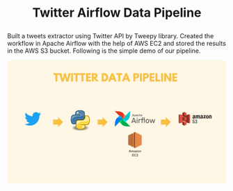 # <p align = 'center'>Twitter Airflow Data Pipeline</p>
Built a tweets extractor using Twitter API by Tweepy library. Created the workflow in Apache Airflow with the help of AWS EC2 and stored the results in the AWS S3 bucket. Following is the simple demo of our pipeline.

[![pic](https://github.com/arjunan-k/Twitter_Pipeline/blob/main/Images/Pipeline.jpg?raw=true)](https://github.com/arjunan-k/Twitter_Pipeline/blob/main/Images/Presentation.pdf)
